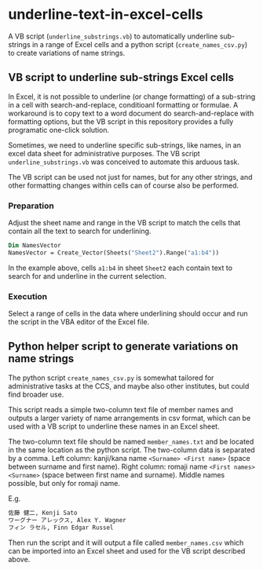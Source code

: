 # underline-text-in-excel-cells

A VB script (`underline_substrings.vb`) to automatically underline sub-strings in a range of Excel cells and a python script (`create_names_csv.py`) to create variations of name strings.

## VB script to underline sub-strings Excel cells

In Excel, it is not possible to underline (or change formatting) of a sub-string in a cell with search-and-replace, conditioanl formatting or formulae.
A workaround is to copy text to a word document do search-and-replace with formatting options, but the VB script in this repository provides a fully programatic one-click solution.

Sometimes, we need to underline specific sub-strings, like names, in an excel data sheet for administrative purposes. The VB script `underline_substrings.vb` was conceived to automate this arduous task.

The VB script can be used not just for names, but for any other strings, and other formatting changes within cells can of course also be performed.

### Preparation

Adjust the sheet name and range in the VB script to match the cells that contain all the text to search for underlining.

```vb
Dim NamesVector
NamesVector = Create_Vector(Sheets("Sheet2").Range("a1:b4"))
```

In the example above, cells `a1:b4` in sheet `Sheet2` each contain text to search for and underline in the current selection.

### Execution

Select a range of cells in the data where underlining should occur and run the script in the VBA editor of the Excel file.

## Python helper script to generate variations on name strings

The python script `create_names_csv.py` is somewhat tailored for administrative tasks at the CCS, and maybe also other institutes, but could find broader use.

This script reads a simple two-column text file of member names and outputs a larger variety of name arrangements in csv format, which can be used with a VB script to underline these names in an Excel sheet.

The two-column text file should be named `member_names.txt` and be located in the same location as the python script. The two-column data is separated by a comma. Left column: kanji/kana name `<Surname> <First name>` (space between surname and first name). Right column: romaji name `<First names> <Surname>` (space between first name and surname). Middle names possible, but only for romaji name.

E.g.
```txt
佐藤 健二, Kenji Sato
ワーグナー アレックス, Alex Y. Wagner
フィン ラセル, Finn Edgar Russel
```

Then run the script and it will output a file called `member_names.csv` which can be imported into an Excel sheet and used for the VB script described above.


